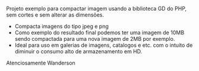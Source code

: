Projeto exemplo para compactar imagem usando a biblioteca GD do PHP, sem cortes e sem alterar as dimensões.

- Compacta imagens do tipo jpeg e png
- Como exemplo do resultado final podemos ter uma imagem de 10MB sendo compactada para uma nova imagem de 2MB por exemplo.
- Ideal para uso em galerias de imagens, catalogos e etc. com o intuito de diminuir o consumo alto de armazenamento em HD.


Atenciosamente
Wanderson